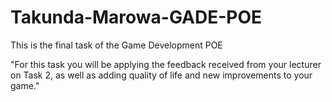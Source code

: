 # Takunda-Marowa-GADE-POE

This is the final task of the Game Development POE


"For this task you will be applying the feedback received from your lecturer on Task 2, as well as
adding quality of life and new improvements to your game."
